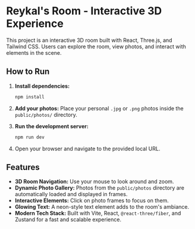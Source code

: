 # Reykal's Room - Interactive 3D Experience

This project is an interactive 3D room built with React, Three.js, and Tailwind CSS. Users can explore the room, view photos, and interact with elements in the scene.

## How to Run

1.  **Install dependencies:**
    ```bash
    npm install
    ```

2.  **Add your photos:**
    Place your personal `.jpg` or `.png` photos inside the `public/photos/` directory.

3.  **Run the development server:**
    ```bash
    npm run dev
    ```

4.  Open your browser and navigate to the provided local URL.

## Features

-   **3D Room Navigation:** Use your mouse to look around and zoom.
-   **Dynamic Photo Gallery:** Photos from the `public/photos` directory are automatically loaded and displayed in frames.
-   **Interactive Elements:** Click on photo frames to focus on them.
-   **Glowing Text:** A neon-style text element adds to the room's ambiance.
-   **Modern Tech Stack:** Built with Vite, React, `@react-three/fiber`, and Zustand for a fast and scalable experience.
